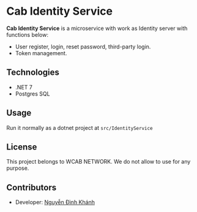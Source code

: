 # Cab Identity Service

**Cab Identity Service** is a microservice with work as Identity server with functions below:

-   User register, login, reset password, third-party login.
-   Token management.

## Technologies

-   .NET 7
-   Postgres SQL

## Usage

Run it normally as a dotnet project at `src/IdentityService`

## License

This project belongs to WCAB NETWORK. We do not allow to use for any purpose.

## Contributors
- Developer: [Nguyễn Đình Khánh](https://github.com/x4fingers)
